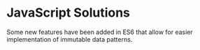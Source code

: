 # JavaScript Solutions

Some new features have been added in ES6 that allow for easier implementation of immutable data patterns.
